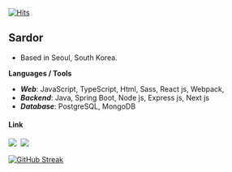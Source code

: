 
[![Hits](https://hits.seeyoufarm.com/api/count/incr/badge.svg?url=https%3A%2F%2Fgithub.com%2FSardor-M%2Fhit-counter&count_bg=%23BA0410&title_bg=%23254BFF&icon=cliqz.svg&icon_color=%23E7E7E7&title=hits&edge_flat=false)](https://hits.seeyoufarm.com)


## Sardor 
- Based in Seoul, South Korea.

**Languages / Tools**
- **<i>Web</i>**: JavaScript, TypeScript, Html, Sass, React js, Webpack,  
- **<i>Backend</i>**: Java, Spring Boot, Node js, Express js, Next js
- **<i>Database</i>**: PostgreSQL, MongoDB 

#### Link 
<a href="https://sardor-m.notion.site/ad6a8b424ec347da913e7ec48db8c8a2"><img src="https://img.shields.io/badge/Resume-000000?style=flat-square&logo=Notion&logoColor=white&link=https://sardor-m.notion.site/ad6a8b424ec347da913e7ec48db8c8a2"/></a>&nbsp;
<a href="mailto:sardor0968@gmail.com"><img src="https://img.shields.io/badge/sardor0968@gmail.com-d14836?style=flat-square&logo=Gmail&logoColor=white&link=mailto:sardor0968@gmail.com"/></a>

[![GitHub Streak](https://streak-stats.demolab.com?user=Sardor-M&mode=weekly)](https://git.io/streak-stats)
